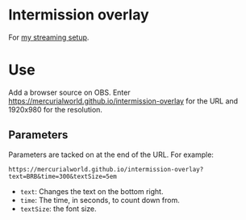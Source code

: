 # Intermission overlay

For [my streaming setup](https://twitch.tv/empoleonics).

# Use

Add a browser source on OBS. Enter https://mercurialworld.github.io/intermission-overlay for the URL and 1920x980 for the resolution.

## Parameters

Parameters are tacked on at the end of the URL. For example:

```
https://mercurialworld.github.io/intermission-overlay?text=BRB&time=300&textSize=5em
```

- `text`: Changes the text on the bottom right.
- `time`: The time, in seconds, to count down from.
- `textSize`: the font size.